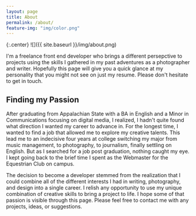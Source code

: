 ```yaml
---
layout: page
title: About
permalink: /about/
feature-img: "img/color.png"
---
```


{:.center}
![]({{ site.baseurl }}/img/about.png)

I'm a freelance front end developer who brings a different persepctive to projects using the skills I gathered in my past adventures as a photographer and writer. Hopefully this page will give you a quick glance at my personality that you might not see on just my resume. Please don't hesitate to get in touch.

## Finding my Passion

After graduating from Appalachian State with a BA in English and a Minor in Communications focusing on digital media, I realized, I hadn't quite found what direction I wanted my career to advance in. For the longest time, I wanted to find a job that allowed me to explore my creative talents. This lead me to an indecisive four years at college switching my major from music management, to photography, to journalism, finally settling on English. But as I searched for a job post graduation, nothing caught my eye. I kept going back to the brief time I spent as the Webmaster for the Equestrian Club on campus.

The decision to become a developer stemmed from the realization that I could combine all of the different interests I had in writing, photography, and design into a single career. I relish any opportunity to use my unique combination of creative skills to bring a project to life. I hope some of that passion is visible through this page. Please feel free to contact me with any projects, ideas, or suggestions.
